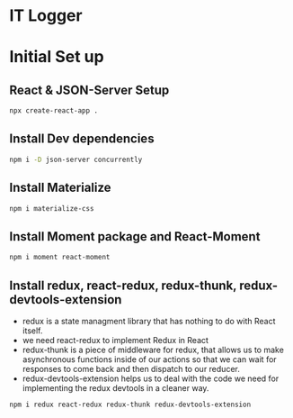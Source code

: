 # IT Logger

# Initial Set up

## React & JSON-Server Setup

```zsh
npx create-react-app .
```

## Install Dev dependencies

```zsh
npm i -D json-server concurrently
```

## Install Materialize

```zsh
npm i materialize-css
```

## Install Moment package and React-Moment

```zsh
npm i moment react-moment
```

## Install redux, react-redux, redux-thunk, redux-devtools-extension

- redux is a state managment library that has nothing to do with React itself.
- we need react-redux to implement Redux in React
- redux-thunk is a piece of middleware for redux, that allows us to make asynchronous functions inside of our actions so that we can wait for responses to come back and then dispatch to our reducer.
- redux-devtools-extension helps us to deal with the code we need for implementing the redux devtools in a cleaner way.

```zsh
npm i redux react-redux redux-thunk redux-devtools-extension
```
